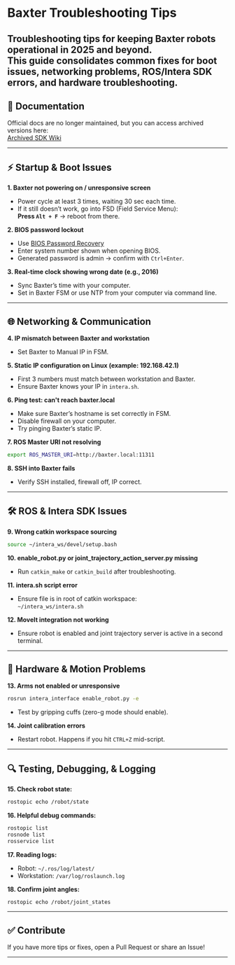 # Baxter Troubleshooting Tips

Troubleshooting tips for keeping Baxter robots operational in 2025 and beyond.  
This guide consolidates common fixes for boot issues, networking problems, ROS/Intera SDK errors, and hardware troubleshooting.
---

## 📖 Documentation
Official docs are no longer maintained, but you can access archived versions here:  
[Archived SDK Wiki](https://web.archive.org/web/20220312130557/https://sdk.rethinkrobotics.com/wiki/Home)

---

## ⚡ Startup & Boot Issues
**1. Baxter not powering on / unresponsive screen**  
- Power cycle at least 3 times, waiting 30 sec each time.  
- If it still doesn’t work, go into FSD (Field Service Menu):  
  **Press `Alt + F`** → reboot from there.

**2. BIOS password lockout**  
- Use [BIOS Password Recovery](https://bios-pw.org/)  
- Enter system number shown when opening BIOS.  
- Generated password is admin → confirm with `Ctrl+Enter`.

**3. Real-time clock showing wrong date (e.g., 2016)**  
- Sync Baxter’s time with your computer.  
- Set in Baxter FSM or use NTP from your computer via command line.

---

## 🌐 Networking & Communication
**4. IP mismatch between Baxter and workstation**  
- Set Baxter to Manual IP in FSM.

**5. Static IP configuration on Linux (example: 192.168.42.1)**  
- First 3 numbers must match between workstation and Baxter.  
- Ensure Baxter knows your IP in `intera.sh`.

**6. Ping test: can't reach baxter.local**  
- Make sure Baxter’s hostname is set correctly in FSM.  
- Disable firewall on your computer.  
- Try pinging Baxter’s static IP.

**7. ROS Master URI not resolving**  
```bash
export ROS_MASTER_URI=http://baxter.local:11311
```

**8. SSH into Baxter fails**  
- Verify SSH installed, firewall off, IP correct.

---

## 🛠 ROS & Intera SDK Issues
**9. Wrong catkin workspace sourcing**  
```bash
source ~/intera_ws/devel/setup.bash
```

**10. enable_robot.py or joint_trajectory_action_server.py missing**  
- Run `catkin_make` or `catkin_build` after troubleshooting.

**11. intera.sh script error**  
- Ensure file is in root of catkin workspace:  
  `~/intera_ws/intera.sh`

**12. MoveIt integration not working**  
- Ensure robot is enabled and joint trajectory server is active in a second terminal.

---

## 🤖 Hardware & Motion Problems
**13. Arms not enabled or unresponsive**  
```bash
rosrun intera_interface enable_robot.py -e
```
- Test by gripping cuffs (zero-g mode should enable).

**14. Joint calibration errors**  
- Restart robot. Happens if you hit `CTRL+Z` mid-script.

---

## 🔍 Testing, Debugging, & Logging
**15. Check robot state:**  
```bash
rostopic echo /robot/state
```

**16. Helpful debug commands:**  
```bash
rostopic list
rosnode list
rosservice list
```

**17. Reading logs:**  
- Robot: `~/.ros/log/latest/`  
- Workstation: `/var/log/roslaunch.log`

**18. Confirm joint angles:**  
```bash
rostopic echo /robot/joint_states
```

---

## ✅ Contribute
If you have more tips or fixes, open a Pull Request or share an Issue!

---
